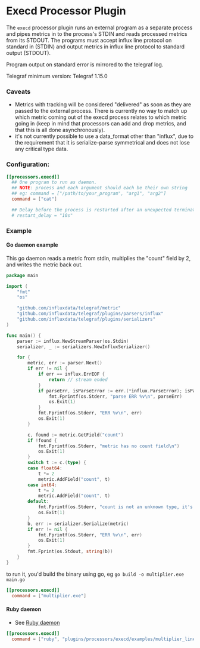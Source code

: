 # Execd Processor Plugin

The `execd` processor plugin runs an external program as a separate process and
pipes metrics in to the process's STDIN and reads processed metrics from its STDOUT.
The programs must accept influx line protocol on standard in (STDIN) and output
metrics in influx line protocol to standard output (STDOUT).

Program output on standard error is mirrored to the telegraf log.

Telegraf minimum version: Telegraf 1.15.0

### Caveats

- Metrics with tracking will be considered "delivered" as soon as they are passed
  to the external process. There is currently no way to match up which metric
  coming out of the execd process relates to which metric going in (keep in mind
  that processors can add and drop metrics, and that this is all done
  asynchronously).
- it's not currently possible to use a data_format other than "influx", due to
  the requirement that it is serialize-parse symmetrical and does not lose any
  critical type data.

### Configuration:

```toml
[[processors.execd]]
  ## One program to run as daemon.
  ## NOTE: process and each argument should each be their own string
  ## eg: command = ["/path/to/your_program", "arg1", "arg2"]
  command = ["cat"]

  ## Delay before the process is restarted after an unexpected termination
  # restart_delay = "10s"
```

### Example

#### Go daemon example

This go daemon reads a metric from stdin, multiplies the "count" field by 2,
and writes the metric back out.

```go
package main

import (
	"fmt"
	"os"

	"github.com/influxdata/telegraf/metric"
	"github.com/influxdata/telegraf/plugins/parsers/influx"
	"github.com/influxdata/telegraf/plugins/serializers"
)

func main() {
	parser := influx.NewStreamParser(os.Stdin)
	serializer, _ := serializers.NewInfluxSerializer()

	for {
		metric, err := parser.Next()
		if err != nil {
			if err == influx.ErrEOF {
				return // stream ended
			}
			if parseErr, isParseError := err.(*influx.ParseError); isParseError {
				fmt.Fprintf(os.Stderr, "parse ERR %v\n", parseErr)
				os.Exit(1)
			}
			fmt.Fprintf(os.Stderr, "ERR %v\n", err)
			os.Exit(1)
		}

		c, found := metric.GetField("count")
		if !found {
			fmt.Fprintf(os.Stderr, "metric has no count field\n")
			os.Exit(1)
		}
		switch t := c.(type) {
		case float64:
			t *= 2
			metric.AddField("count", t)
		case int64:
			t *= 2
			metric.AddField("count", t)
		default:
			fmt.Fprintf(os.Stderr, "count is not an unknown type, it's a %T\n", c)
			os.Exit(1)
		}
		b, err := serializer.Serialize(metric)
		if err != nil {
			fmt.Fprintf(os.Stderr, "ERR %v\n", err)
			os.Exit(1)
		}
		fmt.Fprint(os.Stdout, string(b))
	}
}
```

to run it, you'd build the binary using go, eg `go build -o multiplier.exe main.go`

```toml
[[processors.execd]]
  command = ["multiplier.exe"]
```

#### Ruby daemon

- See [Ruby daemon](./examples/multiplier_line_protocol/multiplier_line_protocol.rb)

```toml
[[processors.execd]]
  command = ["ruby", "plugins/processors/execd/examples/multiplier_line_protocol/multiplier_line_protocol.rb"]
```
